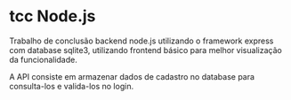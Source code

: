 # tcc Node.js

Trabalho de conclusão backend node.js utilizando o framework express com database sqlite3, utilizando frontend básico para melhor visualização da funcionalidade.

A API consiste em armazenar dados de cadastro no database para consulta-los e valida-los no login.
